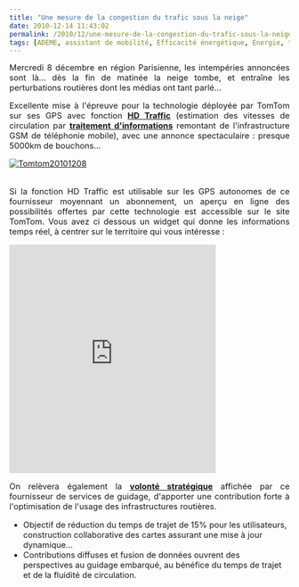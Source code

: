 ```yaml
---
title: "Une mesure de la congestion du trafic sous la neige"
date: 2010-12-14 11:43:02
permalink: /2010/12/une-mesure-de-la-congestion-du-trafic-sous-la-neige.html
tags: [ADEME, assistant de mobilité, Efficacité énergétique, Energie, téléphone]
---
```


<p style="text-align: justify;"><span style="font-size: 11pt;">Mercredi 8 décembre en région Parisienne, les intempéries annoncées sont là... dès la fin de matinée la neige tombe, et entraîne les perturbations routières dont les médias ont tant parlé...</span></p> <p style="text-align: justify;"><span style="font-size: 11pt;">Excellente mise à l'épreuve pour la technologie déployée par TomTom sur ses GPS avec fonction <strong><a href="http://www.tomtom.com/services/service.php?id=2&tab=4" target="_blank">HD Traffic</a></strong> (estimation des vitesses de circulation par <strong><a href="https://gabrielplassat.github.io/transportsdufutur/wp-content/uploads/sites/6/2010/12/HDT_White_Paper.pdf" target="_blank">traitement d'informations</a></strong> remontant de l'infrastructure GSM de téléphonie mobile), avec une annonce spectaculaire : presque 5000km de bouchons... </span></p>  <!--more-->   <p style="text-align: justify;"><span style="font-size: 11pt;"><a href="https://gabrielplassat.github.io/transportsdufutur/wp-content/uploads/sites/6/old/6a0120a66d2ad4970b0148c6b62365970c-pi.jpg" style="display: inline;"><img rel="lightbox[]" alt="Tomtom20101208" border="0" class="asset  asset-image at-xid-6a0120a66d2ad4970b0148c6b62365970c image-full" src="/wp-content/uploads/sites/6/old/6a0120a66d2ad4970b0148c6b62365970c-800wi.jpg" title="Tomtom20101208" /></a> <br /><br /></span></p> <p style="text-align: justify;"><span style="font-size: 11pt;">Si la fonction HD Traffic est utilisable sur les GPS autonomes de ce fournisseur moyennant un abonnement, un aperçu en ligne des possibilités offertes par cette technologie est accessible sur le site TomTom. Vous avez ci dessous un widget qui donne les informations temps réel, à centrer sur le territoire qui vous intéresse :</span></p> <p style="text-align: justify;"><iframe allowtransparency="allowtransparency" frameborder="0" height="410" id="bmw_widget_20fc6e5c-d504-479c-9019-0797c0331fd3" name="bmw_widget" src="http://beem.beemway.com/c/f.aspx?wi=20fc6e5c-d504-479c-9019-0797c0331fd3" style="width: 371px; height: 410px; border-width: 0px;" width="371"></iframe></p> <div><span style="font-size: 11pt;"> <p style="text-align: justify;"><span style="font-size: 11pt;">On relèvera également la <strong><a href="https://gabrielplassat.github.io/transportsdufutur/wp-content/uploads/sites/6/2010/12/TomTomTrafficManifesto230910A4lid2.pdf" target="_self">volonté stratégique</a></strong> affichée par ce fournisseur de services de guidage, d'apporter une contribution forte à l'optimisation de l'usage des infrastructures routières. </span></p> <ul> <li><span style="font-size: 11pt;">Objectif de réduction du temps de trajet de 15% pour les utilisateurs, construction collaborative des cartes assurant une mise à jour dynamique... </span></li> <li><span style="font-size: 11pt;">Contributions diffuses et fusion de données ouvrent des perspectives au guidage embarqué, au bénéfice du temps de trajet et de la fluidité de circulation.<br /></span> <p> </p> </li> </ul> </span></div>
